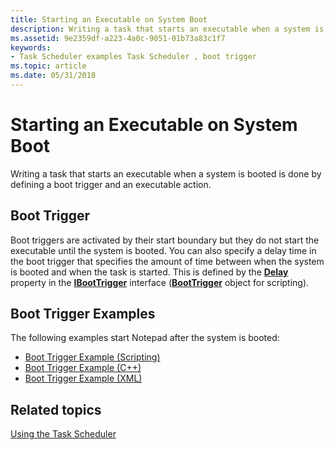 ```yaml
---
title: Starting an Executable on System Boot
description: Writing a task that starts an executable when a system is booted is done by defining a boot trigger and an executable action.
ms.assetid: 9e2359df-a223-4a0c-9051-01b73a83c1f7
keywords:
- Task Scheduler examples Task Scheduler , boot trigger
ms.topic: article
ms.date: 05/31/2018
---
```


# Starting an Executable on System Boot

Writing a task that starts an executable when a system is booted is done by defining a boot trigger and an executable action.

## Boot Trigger

Boot triggers are activated by their start boundary but they do not start the executable until the system is booted. You can also specify a delay time in the boot trigger that specifies the amount of time between when the system is booted and when the task is started. This is defined by the [**Delay**](/windows/desktop/api/taskschd/nf-taskschd-iboottrigger-get_delay) property in the [**IBootTrigger**](/windows/desktop/api/taskschd/nn-taskschd-iboottrigger) interface ([**BootTrigger**](boottrigger.md) object for scripting).

## Boot Trigger Examples

The following examples start Notepad after the system is booted:

-   [Boot Trigger Example (Scripting)](boot-trigger-example--scripting-.md)
-   [Boot Trigger Example (C++)](boot-trigger-example--c---.md)
-   [Boot Trigger Example (XML)](boot-trigger-example--xml-.md)

## Related topics

<dl> <dt>

[Using the Task Scheduler](using-the-task-scheduler.md)
</dt> </dl>

 

 




